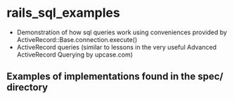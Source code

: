 # rails_sql_examples
- Demonstration of how sql queries work using conveniences provided by ActiveRecord::Base.connection.execute() 
- ActiveRecord queries (similar to lessons in the very useful Advanced ActiveRecord Querying by upcase.com)

## Examples of implementations found in the spec/ directory

